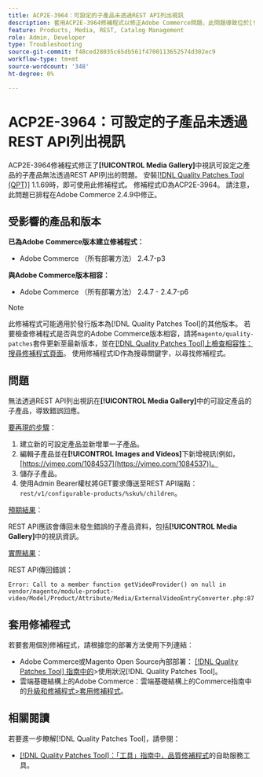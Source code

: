 ```yaml
---
title: ACP2E-3964：可設定的子產品未透過REST API列出視訊
description: 套用ACP2E-3964修補程式以修正Adobe Commerce問題，此問題導致位於[!UICONTROL Media Gallery]中視訊的可設定產品子項產品無法透過REST API列出。
feature: Products, Media, REST, Catalog Management
role: Admin, Developer
type: Troubleshooting
source-git-commit: f48ced28035c65db561f4700113652574d302ec9
workflow-type: tm+mt
source-wordcount: '348'
ht-degree: 0%

---
```



# ACP2E-3964：可設定的子產品未透過REST API列出視訊

ACP2E-3964修補程式修正了&#x200B;**[!UICONTROL Media Gallery]**&#x200B;中視訊可設定之產品的子產品無法透過REST API列出的問題。 安裝[[!DNL Quality Patches Tool (QPT)]](/help/tools/quality-patches-tool/quality-patches-tool-to-self-serve-quality-patches.md) 1.1.69時，即可使用此修補程式。 修補程式ID為ACP2E-3964。 請注意，此問題已排程在Adobe Commerce 2.4.9中修正。

## 受影響的產品和版本

**已為Adobe Commerce版本建立修補程式：**

* Adobe Commerce （所有部署方法） 2.4.7-p3

**與Adobe Commerce版本相容：**

* Adobe Commerce （所有部署方法） 2.4.7 - 2.4.7-p6

>[!NOTE]
>
>此修補程式可能適用於發行版本為[!DNL Quality Patches Tool]的其他版本。 若要檢查修補程式是否與您的Adobe Commerce版本相容，請將`magento/quality-patches`套件更新至最新版本，並在[[!DNL Quality Patches Tool]上檢查相容性：搜尋修補程式頁面](https://experienceleague.adobe.com/tools/commerce-quality-patches/index.html?lang=zh-Hant)。 使用修補程式ID作為搜尋關鍵字，以尋找修補程式。

## 問題

無法透過REST API列出視訊在&#x200B;**[!UICONTROL Media Gallery]**&#x200B;中的可設定產品的子產品，導致錯誤回應。

<u>要再現的步驟</u>：

1. 建立新的可設定產品並新增單一子產品。
1. 編輯子產品並在&#x200B;**[!UICONTROL Images and Videos]**&#x200B;下新增視訊(例如，[https://vimeo.com/1084537](https://vimeo.com/1084537))。
1. 儲存子產品。
1. 使用Admin Bearer權杖將GET要求傳送至REST API端點： `rest/v1/configurable-products/%sku%/children`。

<u>預期結果</u>：

REST API應該會傳回未發生錯誤的子產品資料，包括&#x200B;**[!UICONTROL Media Gallery]**&#x200B;中的視訊資訊。

<u>實際結果</u>：

REST API傳回錯誤：

```
Error: Call to a member function getVideoProvider() on null in vendor/magento/module-product-video/Model/Product/Attribute/Media/ExternalVideoEntryConverter.php:87
```

## 套用修補程式

若要套用個別修補程式，請根據您的部署方法使用下列連結：

* Adobe Commerce或Magento Open Source內部部署： [[!DNL Quality Patches Tool] 指南中的](/help/tools/quality-patches-tool/usage.md)>使用狀況[!DNL Quality Patches Tool]。
* 雲端基礎結構上的Adobe Commerce：雲端基礎結構上的Commerce指南中的[升級和修補程式>套用修補程式](https://experienceleague.adobe.com/docs/commerce-cloud-service/user-guide/develop/upgrade/apply-patches.html?lang=zh-Hant)。

## 相關閱讀

若要進一步瞭解[!DNL Quality Patches Tool]，請參閱：

* [[!DNL Quality Patches Tool]：「工具」指南中，品質修補程式](/help/tools/quality-patches-tool/quality-patches-tool-to-self-serve-quality-patches.md)的自助服務工具。
